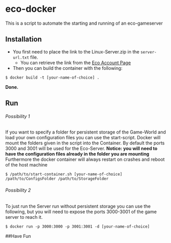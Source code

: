 # eco-docker
This is a script to automate the starting and running of an eco-gameserver

## Installation
- You first need to place the link to the Linux-Server.zip in the `server-url.txt` file.
  - You can retrieve the link from the [Eco Account Page](https://play.eco/account) 
- Then you can build the container with the following:

```
$ docker build -t [your-name-of-choice] .
```
**Done.**

## Run
###### Possibility 1
If you want to specify a folder for persistent storage of the Game-World and load your own configuration files you can use the start-script. Docker will mount the folders given in the script into the Container. By default the ports 3000 and 3001 will be used for the Eco-Server.
**Notice: you will need to have the configuration files already in the folder you are mounting**
Furthermore the docker container will always restart on crashes and reboot of the host machine

```
$ /path/to/start-container.sh [your-name-of-choice] /path/to/ConfigsFolder /path/to/StorageFolder
```

###### Possibility 2
To just run the Server run without persistent storage you can use the following, but you will need to expose the ports 3000-3001 of the game server to reach it.
```
$ docker run -p 3000:3000 -p 3001:3001 -d [your-name-of-choice]
```

##Have Fun
